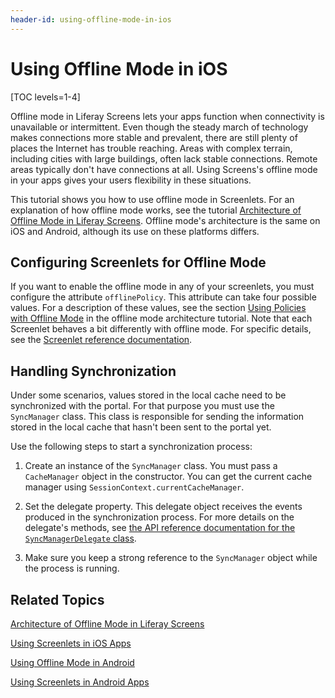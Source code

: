 ```yaml
---
header-id: using-offline-mode-in-ios
---
```


# Using Offline Mode in iOS

[TOC levels=1-4]

Offline mode in Liferay Screens lets your apps function when connectivity is 
unavailable or intermittent. Even though the steady march of technology makes 
connections more stable and prevalent, there are still plenty of places the 
Internet has trouble reaching. Areas with complex terrain, including cities with 
large buildings, often lack stable connections. Remote areas typically don't 
have connections at all. Using Screens's offline mode in your apps gives your 
users flexibility in these situations. 

This tutorial shows you how to use offline mode in Screenlets. For an 
explanation of how offline mode works, see the tutorial 
[Architecture of Offline Mode in Liferay Screens](/docs/6-2/tutorials/-/knowledge_base/t/architecture-of-offline-mode-in-liferay-screens). 
Offline mode's architecture is the same on iOS and Android, although its use on 
these platforms differs.

## Configuring Screenlets for Offline Mode

If you want to enable the offline mode in any of your screenlets, you must
configure the attribute `offlinePolicy`. This attribute can take four possible
values. For a description of these values, see the section 
[Using Policies with Offline Mode](/docs/6-2/tutorials/-/knowledge_base/t/architecture-of-offline-mode-in-liferay-screens#using-policies-with-offline-mode)
in the offline mode architecture tutorial. Note that each Screenlet behaves a
bit differently with offline mode. For specific details, see the 
[Screenlet reference documentation](/docs/6-2/reference/-/knowledge_base/r/screenlets-in-liferay-screens-for-ios). 

## Handling Synchronization

Under some scenarios, values stored in the local cache need to be synchronized 
with the portal. For that purpose you must use the `SyncManager` class. 
This class is responsible for sending the information stored in the local cache 
that hasn't been sent to the portal yet.

Use the following steps to start a synchronization process: 

1.  Create an instance of the `SyncManager` class. You must pass a `CacheManager` 
    object in the constructor. You can get the current cache manager using 
    `SessionContext.currentCacheManager`. 

2.  Set the delegate property. This delegate object receives the events produced 
    in the synchronization process. For more details on the delegate's methods, see 
    [the API reference documentation for the `SyncManagerDelegate` class](/docs/6-2/reference/-/knowledge_base/r/syncmanagerdelegate).

3.  Make sure you keep a strong reference to the `SyncManager` object while the 
    process is running.

## Related Topics

[Architecture of Offline Mode in Liferay Screens](/docs/6-2/tutorials/-/knowledge_base/t/architecture-of-offline-mode-in-liferay-screens)

[Using Screenlets in iOS Apps](/docs/6-2/tutorials/-/knowledge_base/t/using-screenlets-in-ios-apps)

[Using Offline Mode in Android](/docs/6-2/tutorials/-/knowledge_base/t/using-offline-mode-in-android)

[Using Screenlets in Android Apps](/docs/6-2/tutorials/-/knowledge_base/t/using-screenlets-in-android-apps)
